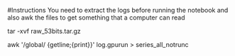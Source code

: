 #Instructions
You need to extract the logs before running the notebook and also awk the files to get something that a computer can read

tar -xvf raw_53bits.tar.gz 

awk '/global/ {getline;{print}}' log.gpurun > series_all_notrunc
